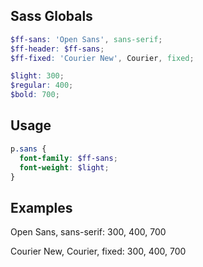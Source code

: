 ## Sass Globals
```scss
$ff-sans: 'Open Sans', sans-serif;
$ff-header: $ff-sans;
$ff-fixed: 'Courier New', Courier, fixed;

$light: 300;
$regular: 400;
$bold: 700;
```

## Usage
```scss
p.sans {
  font-family: $ff-sans;
  font-weight: $light;
}
```

## Examples
<div class="type-test">
  <p class="sans">
    Open Sans, sans-serif: 
    <span class="light">300</span>, 
    <span class="regular">400</span>, 
    <span class="bold">700</span>
  </p>
  <p class="fixed">
    Courier New, Courier, fixed: 
    <span class="light">300</span>, 
    <span class="regular">400</span>, 
    <span class="bold">700</span>   
  </p>
</div>
